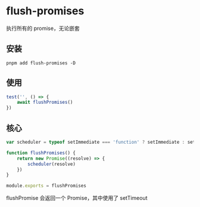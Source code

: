# flush-promises

执行所有的 promise，无论嵌套

## 安装

```shell
pnpm add flush-promises -D
```

## 使用

```js
test('', () => {
    await flushPromises()
})
```

## 核心

```js
var scheduler = typeof setImmediate === 'function' ? setImmediate : setTimeout

function flushPromises() {
    return new Promise((resolve) => {
        scheduler(resolve)
    })
}

module.exports = flushPromises
```

flushPromise 会返回一个 Promise，其中使用了 setTimeout
